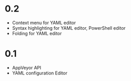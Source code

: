 # 0.2
- Context menu for YAML editor
- Syntax highlighting for YAML editor, PowerShell editor
- Folding for YAML editor
# 0.1
- AppVeyor API
- YAML configuration Editor

